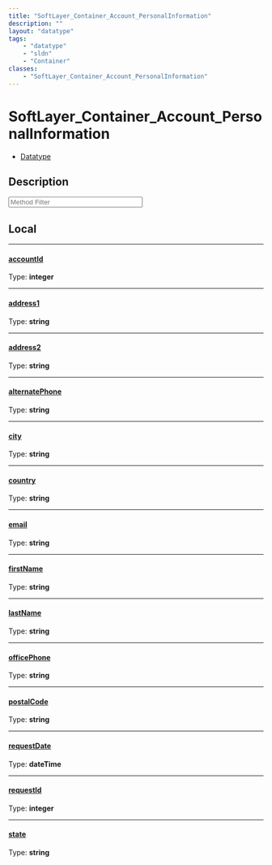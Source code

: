 ```yaml
---
title: "SoftLayer_Container_Account_PersonalInformation"
description: ""
layout: "datatype"
tags:
    - "datatype"
    - "sldn"
    - "Container"
classes:
    - "SoftLayer_Container_Account_PersonalInformation"
---
```


# SoftLayer_Container_Account_PersonalInformation
<div id='service-datatype'>
    <ul id='sldn-reference-tabs'>
        <li id='datatype'> <a href='/reference/datatypes/SoftLayer_Container_Account_PersonalInformation' >Datatype</a></li>
    </ul>
</div>

## Description 






<!-- Service Filer BEGIN -->
<div class="view-filters">
        <div class="clearfix">
            <div class="search-input-box">
                <input placeholder="Method Filter" onkeyup="titleSearch(inputId='prop-input', divId='properties', elementClass='prop-row')" 
                    type="text" id="prop-input" value="" size="30" maxlength="128" class="form-text">
            </div>
        </div>
</div>
<!-- Service Filer END -->

<div id="properties" class="content">
<div id="localProperties" class="prop-content" >

## Local
-----
[accountId]: #accountid
#### [accountId]
  
<span class="type-label">Type: </span>**integer**

-----
[address1]: #address1
#### [address1]
  
<span class="type-label">Type: </span>**string**

-----
[address2]: #address2
#### [address2]
  
<span class="type-label">Type: </span>**string**

-----
[alternatePhone]: #alternatephone
#### [alternatePhone]
  
<span class="type-label">Type: </span>**string**

-----
[city]: #city
#### [city]
  
<span class="type-label">Type: </span>**string**

-----
[country]: #country
#### [country]
  
<span class="type-label">Type: </span>**string**

-----
[email]: #email
#### [email]
  
<span class="type-label">Type: </span>**string**

-----
[firstName]: #firstname
#### [firstName]
  
<span class="type-label">Type: </span>**string**

-----
[lastName]: #lastname
#### [lastName]
  
<span class="type-label">Type: </span>**string**

-----
[officePhone]: #officephone
#### [officePhone]
  
<span class="type-label">Type: </span>**string**

-----
[postalCode]: #postalcode
#### [postalCode]
  
<span class="type-label">Type: </span>**string**

-----
[requestDate]: #requestdate
#### [requestDate]
  
<span class="type-label">Type: </span>**dateTime**

-----
[requestId]: #requestid
#### [requestId]
  
<span class="type-label">Type: </span>**integer**

-----
[state]: #state
#### [state]
  
<span class="type-label">Type: </span>**string**

</div>
<!-- LOCAL PROPERTY END -->

</div>


